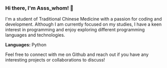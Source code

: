 ### Hi there, I'm Asss_whom! 👋

I'm a student of Traditional Chinese Medicine with a passion for coding and development. Although I am currently focused on my studies, I have a keen interest in programming and enjoy exploring different programming languages and technologies.

**Languages:** Python

Feel free to connect with me on Github and reach out if you have any interesting projects or collaborations to discuss!



<!---
asss-whom/asss-whom is a ✨ special ✨ repository because its `README.md` (this file) appears on your GitHub profile.
You can click the Preview link to take a look at your changes.
--->
